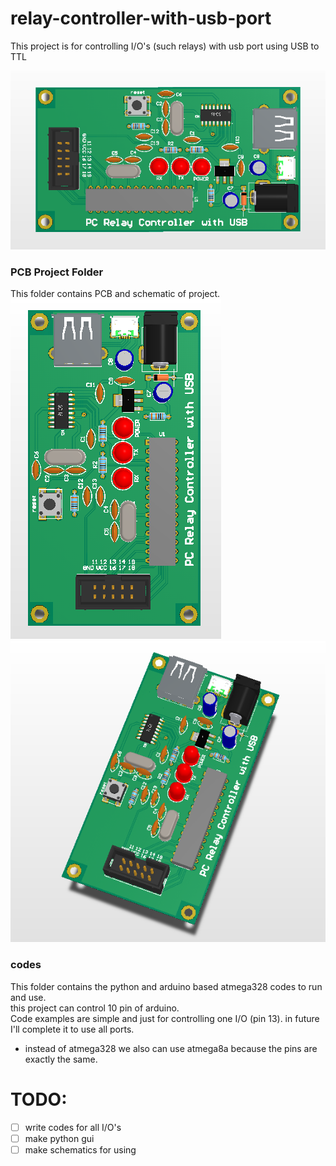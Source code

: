 # relay-controller-with-usb-port
This project is for controlling I/O's (such relays) with usb port using USB to TTL

![screenshot](./images/pcb3.png)

### PCB Project Folder
This folder contains PCB and schematic of project.
![screenshot](./images/pcb1.png)
![screenshot](./images/pcb2.png)

### codes
This folder contains the python and arduino based atmega328 codes to run and use.<br>
this project can control 10 pin of arduino.<br>
Code examples are simple and just for controlling one I/O (pin 13). in future I'll complete it to use all ports.

- instead of atmega328 we also can use atmega8a because the pins are exactly the same.

# TODO:
- [ ] write codes for all I/O's
- [ ] make python gui
- [ ] make schematics for using
